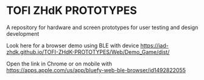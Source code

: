 # TOFI ZHdK PROTOTYPES
 A repository for hardware and screen prototypes for user testing and design development

 Look here for a browser demo using BLE with device https://iad-zhdk.github.io/TOFI-ZHdK-PROTOTYPES/Web/Demo_Game/dist/
 
 Open the link in Chrome or on mobile with https://apps.apple.com/us/app/bluefy-web-ble-browser/id1492822055
